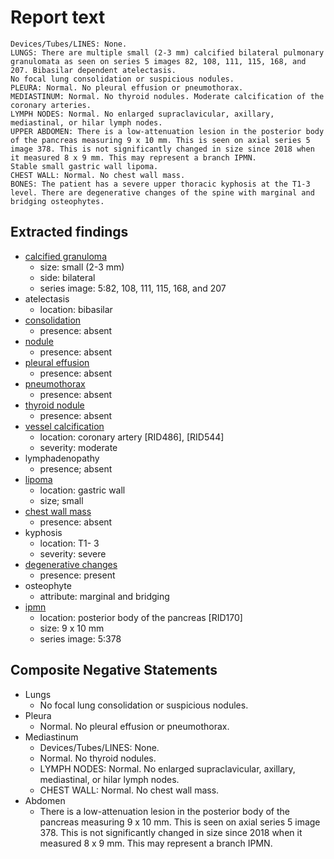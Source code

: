 # Report text

```text
Devices/Tubes/LINES: None.
LUNGS: There are multiple small (2-3 mm) calcified bilateral pulmonary granulomata as seen on series 5 images 82, 108, 111, 115, 168, and 207. Bibasilar dependent atelectasis.
No focal lung consolidation or suspicious nodules.
PLEURA: Normal. No pleural effusion or pneumothorax.
MEDIASTINUM: Normal. No thyroid nodules. Moderate calcification of the coronary arteries.
LYMPH NODES: Normal. No enlarged supraclavicular, axillary, mediastinal, or hilar lymph nodes.
UPPER ABDOMEN: There is a low-attenuation lesion in the posterior body of the pancreas measuring 9 x 10 mm. This is seen on axial series 5 image 378. This is not significantly changed in size since 2018 when it measured 8 x 9 mm. This may represent a branch IPMN.
Stable small gastric wall lipoma.
CHEST WALL: Normal. No chest wall mass.
BONES: The patient has a severe upper thoracic kyphosis at the T1-3 level. There are degenerative changes of the spine with marginal and bridging osteophytes.
```

## Extracted findings

- [calcified granuloma](../../definitions/nuance/calcified_pulmonary_granuloma.json)
  - size: small (2-3 mm)
  - side: bilateral
  - series image: 5:82, 108, 111, 115, 168, and 207
- atelectasis
  - location: bibasilar
- [consolidation](../../definitions/smartreporting/consolidation.txt)
  - presence: absent
- [nodule](../../definitions/hood/pulmonary-nodule.json)
  - presence: absent
- [pleural effusion](../../definitions/hood/pleural-effusion.json)
  - presence: absent
- [pneumothorax](../../definitions/hood/pneumothorax.md)
  - presence: absent
- [thyroid nodule](../../definitions/hood/thyroid-nodule.md)
  - presence: absent
- [vessel calcification](../../definitions/nuance/coronary_artery_calcification.json)
  - location: coronary artery \[RID486\], \[RID544\]
  - severity: moderate
- lymphadenopathy
  - presence; absent
- [lipoma](../../definitions/hood/lipoma.json)
  - location: gastric wall
  - size; small
- [chest wall mass](../../definitions/nuance/chest_wall_mass.json)
  - presence: absent
- kyphosis
  - location: T1- 3
  - severity: severe
- [degenerative changes](../../definitions/nuance/thoracic_spine_degenerative_changes.json)
  - presence: present
- osteophyte
  - attribute: marginal and bridging
- [ipmn](../../definitions/hood/ipmn.json)
  - location: posterior body of the pancreas \[RID170\]
  - size: 9 x 10 mm
  - series image: 5:378

## Composite Negative Statements

- Lungs
  - No focal lung consolidation or suspicious nodules.
- Pleura
  - Normal. No pleural effusion or pneumothorax.
- Mediastinum
  - Devices/Tubes/LINES: None.
  - Normal. No thyroid nodules.
  - LYMPH NODES: Normal. No enlarged supraclavicular, axillary, mediastinal, or hilar lymph nodes.
  - CHEST WALL: Normal. No chest wall mass.
- Abdomen
  - There is a low-attenuation lesion in the posterior body of the pancreas measuring 9 x 10 mm. This is seen on axial series 5 image 378. This is not significantly changed in size since 2018 when it measured 8 x 9 mm. This may represent a branch IPMN.
